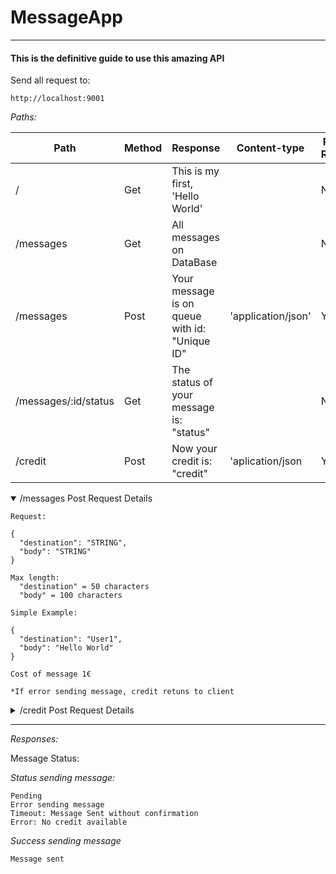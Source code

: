 # MessageApp
***
#### This is the definitive guide to use this amazing API
 
Send all request to: 
```
http://localhost:9001
```
*Paths:*

|  Path | Method  | Response  | Content-type|  Request Required|
|---|---|---|---|---|
|   /| Get  |  This is my first, 'Hello World' | | No   
|   /messages| Get  | All messages on DataBase ||No
| /messages  |  Post | Your message is on queue with id: "Unique ID" |'application/json'  |Yes
|/messages/:id/status|Get|The status of your message is: "status"||No
|/credit|Post|Now your credit is: "credit"|'aplication/json|Yes


<details open><summary>/messages Post Request Details</summary> 

```
Request: 

{
  "destination": "STRING",
  "body": "STRING"
}

Max length:
  "destination" = 50 characters
  "body" = 100 characters

Simple Example: 

{
  "destination": "User1",
  "body": "Hello World"
}

Cost of message 1€

*If error sending message, credit retuns to client 
```
</details>

<details><summary>/credit Post Request Details</summary> 

```
Request: 

{
  "amount": Number
}
```
</details>

***

*Responses:*

Message Status:

*Status sending message:*
```
Pending
Error sending message
Timeout: Message Sent without confirmation
Error: No credit available
```
*Success sending message*
```
Message sent
```
